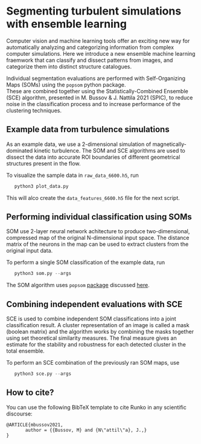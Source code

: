 # Segmenting turbulent simulations with ensemble learning

Computer vision and machine learning tools offer an exciting new way for automatically analyzing and categorizing information from complex computer simulations.
Here we introduce a new ensemble machine learning fraemwork that can classify and dissect patterns from images, and categorize them into distinct structure catalogues.

Individual segmentation evaluations are performed with Self-Organizing Maps (SOMs) using the `popsom` python package.   
These are combined together using the Statistically-Combined Ensemble (SCE) algorithm, presented in M. Bussov & J. Nattila 2021 (SPIC), to reduce noise in the classification process and to increase performance of the clustering techniques.


## Example data from turbulence simulations

As an example data, we use a 2-dimensional simulation of magnetically-dominated kinetic turbulence.
The SOM and SCE algorithms are used to dissect the data into accurate ROI boundaries of different geometrical structures present in the flow.

To visualize the sample data in `raw_data_6600.h5`, run
```python
   python3 plot_data.py
```

This will alco create the `data_features_6600.h5` file for the next script.


## Performing individual classification using SOMs

SOM use 2-layer neural network achitecture to produce two-dimensional, compressed map of the original N-dimensional input space.
The distance matrix of the neurons in the map can be used to extract clusters from the original input data.

To perform a single SOM classification of the example data, run
```python
   python3 som.py --args
```

The SOM algorithm uses `popsom` [package](https://github.com/njali2001/popsom) discussed [here](https://digitalcommons.uri.edu/theses/1244/).

## Combining independent evaluations with SCE

SCE is used to combine independent SOM classifications into a joint classification result.
A cluster representation of an image is called a mask (boolean matrix) and the algorithm works by combining the masks together using set theoretical similarity measures.
The final measure gives an estimate for the stability and robustness for each detected cluster in the total ensemble.

To perform an SCE combination of the previously ran SOM maps, use
```python
   python3 sce.py --args
```


## How to cite?

You can use the following BibTeX template to cite Runko in any scientific discourse:
```
@ARTICLE{mbussov2021,
       author = {{Bussov, M} and {N\"attil\"a}, J.,}
}
```

